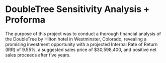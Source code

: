 # DoubleTree Sensitivity Analysis + Proforma
The purpose of this project was to conduct a thorough financial analysis of the DoubleTree by Hilton hotel in Westminster, Colorado, 
revealing a promising investment opportunity with a projected Internal Rate of Return (IRR) of 9.55%,
a suggested sales price of $30,598,400, and positive net sales proceeds after five years.
